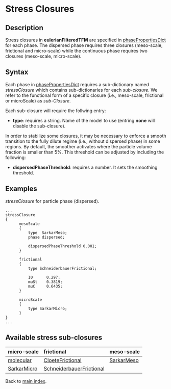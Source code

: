Stress Closures
==

Description
--

Stress closures in __eulerianFilteredTFM__ are specified in [phasePropertiesDict](phasePropertiesDict.md)
for each phase. The dispersed phase requires three closures (meso-scale, frictional and micro-scale) while the continuous phase requires two closures (meso-scale, micro-scale).

Syntax
--
Each phase in [phasePropertiesDict](phasePropertiesDict.md) requires a sub-dictionary named _stressClosure_ which contains sub-dictionaries for each _sub-closure_. We refer to the functional form of a specific closure (i.e., meso-scale, frictional or microScale) as _sub-Closure_.

Each sub-closure will require the follwing entry:
* __type__: requires a string. Name of the model to use (entring __none__ will disable the sub-closure).

In order to stabilize some closures, it may be necessary to enforce a smooth transition to the
fully dilute regime (i.e., without dispersed phase) in some regions. By default, the smoother activates where
the particle volume fraction is smaller than 5%. This threshold can be adjusted by including the following:

* __dispersedPhaseThreshold__: requires a number. It sets the smoothing threshold.


Examples
--
_stressClosure_ for particle phase (dispersed).
```
...
stressClosure
{
      mesoScale
      {
          type  SarkarMeso;
          phase dispersed;

          dispersedPhaseThreshold 0.001;
      }

      frictional
      {
          type SchneiderbauerFrictional;

          I0      0.297;
          muSt    0.3819;
          muC     0.6435;
      }

      microScale
      {
          type SarkarMicro;
      }
}
...

```

Available stress sub-closures
--




| micro-scale               | frictional | meso-scale |
|:---                       |:---        |:---        |
| [molecular](ClsStress/micro/ms.md)  | [CloeteFrictional](ClsStress/frictional/Cloete.md) | [SarkarMeso](ClsStress/meso/Sarkar.md) |
| [SarkarMicro](ClsStress/micro/Sarkar.md)  | [SchneiderbauerFrictional](ClsStress/frictional/Schneiderbauer.md) |

Back to [main index](01_main.md).
